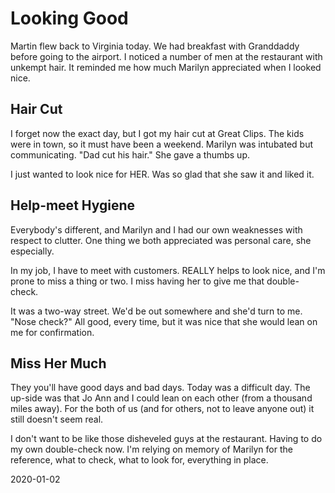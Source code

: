 # Looking Good

Martin flew back to Virginia today.
We had breakfast with Granddaddy before going to the airport.
I noticed a number of men at the restaurant with unkempt hair.
It reminded me how much Marilyn appreciated when I looked nice.

## Hair Cut

I forget now the exact day, but I got my hair cut at Great Clips.
The kids were in town, so it must have been a weekend.
Marilyn was intubated but communicating. "Dad cut his hair."
She gave a thumbs up.

I just wanted to look nice for HER.
Was so glad that she saw it and liked it.

## Help-meet Hygiene

Everybody's different, and Marilyn and I had our own weaknesses
with respect to clutter. One thing we both appreciated was personal care,
she especially.

In my job, I have to meet with customers.
REALLY helps to look nice, and I'm prone to miss a thing or two.
I miss having her to give me that double-check.

It was a two-way street.
We'd be out somewhere and she'd turn to me. "Nose check?"
All good, every time, but it was nice that she would lean on me
for confirmation.

## Miss Her Much

They you'll have good days and bad days.
Today was a difficult day. The up-side was that Jo Ann and I
could lean on each other (from a thousand miles away).
For the both of us (and for others, not to leave anyone out)
it still doesn't seem real.

I don't want to be like those disheveled guys at the restaurant.
Having to do my own double-check now. I'm relying on memory of Marilyn
for the reference, what to check, what to look for, everything in place.

2020-01-02


